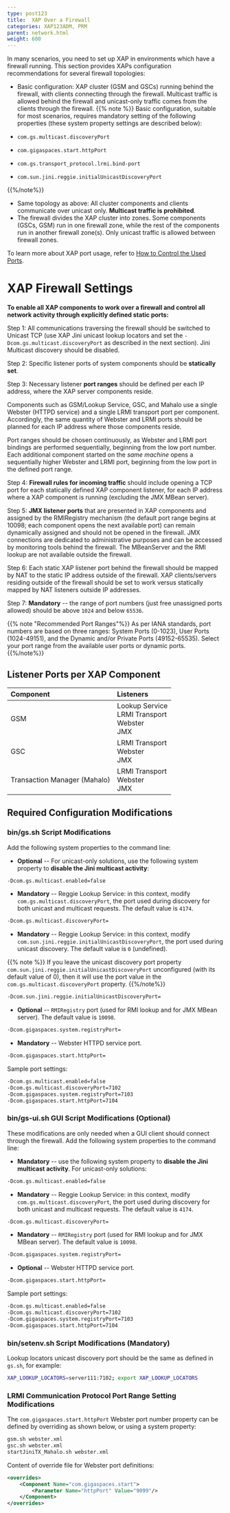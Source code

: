 ```yaml
---
type: post123
title:  XAP Over a Firewall
categories: XAP123ADM, PRM
parent: network.html
weight: 600
---
```

 

In many scenarios, you need to set up XAP in environments which have a firewall running. This section&nbsp;provides&nbsp;XAPs configuration recommendations for several firewall topologies:

- Basic configuration: XAP cluster (GSM and GSCs) running behind the firewall, with clients connecting through the firewall. Multicast traffic is allowed behind the firewall and unicast-only traffic comes from the clients through the firewall.
 {{% note %}}
 Basic configuration, suitable for most scenarios, requires mandatory setting of the following properties (these system property settings are described below):
 
 - `com.gs.multicast.discoveryPort`
 - `com.gigaspaces.start.httpPort`
 - `com.gs.transport_protocol.lrmi.bind-port`
 - `com.sun.jini.reggie.initialUnicastDiscoveryPort`
 
 {{%/note%}}

- Same topology as above: All cluster components and clients communicate over unicast only. **Multicast traffic is prohibited**.
- The firewall divides the XAP cluster into zones. Some components (GSCs, GSM) run in one firewall zone, while the rest of the components run in another firewall zone(s). Only unicast traffic is allowed between firewall zones.

To learn more about XAP port usage, refer to [How to Control the Used Ports](./network-ports.html). 

# XAP Firewall Settings

**To enable all XAP components to work over a firewall and control all network activity through explicitly defined static ports:**

Step 1: All communications traversing the firewall should be switched to Unicast TCP (use XAP Jini unicast lookup locators and set the `-Dcom.gs.multicast.discoveryPort` as described in the next section). Jini Multicast discovery should be disabled.<br>

Step 2: Specific listener ports of system components should be **statically set**.   <br>

Step 3: Necessary listener **port ranges** should be defined per each IP address, where the XAP server components reside.

 
Components such as GSM/Lookup Service, GSC, and Mahalo use a single Webster (HTTPD service) and a single LRMI transport port per component. Accordingly, the same quantity of Webster and LRMI ports should be planned for each IP address where those components reside.

Port ranges should be chosen continuously, as Webster and LRMI port bindings are performed sequentially, beginning from the low port number. Each additional component started on the *same machine* opens a sequentially higher Webster and LRMI port, beginning from the low port in the defined port range.
 

Step 4: **Firewall rules for incoming traffic** should include opening a TCP port for each statically defined XAP component listener, for each IP address where a XAP component is running (excluding the JMX MBean server).<br>

Step 5: **JMX listener ports** that are presented in XAP components and assigned by the RMIRegistry mechanism (the default port range begins at 10098; each component opens the next available port) can remain dynamically assigned and should not be opened in the firewall. JMX connections are dedicated to administrative purposes and can be accessed by monitoring tools behind the firewall. The MBeanServer and the RMI lookup are not available outside the firewall. <br>

Step 6: Each static XAP listener port behind the firewall should be mapped by NAT to the static IP address outside of the firewall. XAP clients/servers residing outside of the firewall should be set to work versus statically mapped by NAT listeners outside IP addresses.<br>

Step 7: **Mandatory** -- the range of port numbers (just free unassigned ports allowed) should be above `1024` and below `65536`.

{{% note "Recommended Port Ranges"%}}
As per IANA standards, port numbers are based on three ranges: System Ports (0-1023), User Ports (1024-49151), and the Dynamic and/or Private Ports (49152-65535). Select your port range from the available user ports or dynamic ports. 
{{%/note%}}

## Listener Ports per XAP Component


| Component | Listeners |
|:----------|:----------|
| GSM | Lookup Service<br>LRMI Transport<br>Webster<br>JMX |
| GSC | LRMI Transport <br>Webster <br>JMX |
| Transaction Manager (Mahalo) | LRMI Transport <br>Webster <br>JMX |

## Required Configuration Modifications

### bin/gs.sh Script Modifications

Add the following system properties to the command line:

- **Optional** -- For unicast-only solutions, use the following system property to **disable the Jini multicast activity**:


```bash
-Dcom.gs.multicast.enabled=false
```

- **Mandatory** -- Reggie Lookup Service: in this context, modify `com.gs.multicast.discoveryPort`, the port used during discovery for both unicast and multicast requests. The default value is `4174`.


```bash
-Dcom.gs.multicast.discoveryPort=
```

- **Mandatory** -- Reggie Lookup Service: in this context, modify `com.sun.jini.reggie.initialUnicastDiscoveryPort`, the port used during unicast discovery. The default value is `0` (undefined).

{{% note %}}
If you leave the unicast discovery port property `com.sun.jini.reggie.initialUnicastDiscoveryPort` unconfigured (with its default value of 0), then it will use the port value in the `com.gs.multicast.discoveryPort` property. 
{{%/note%}}

```bash
-Dcom.sun.jini.reggie.initialUnicastDiscoveryPort=
```

- **Optional** -- `RMIRegistry` port (used for RMI lookup and for JMX MBean server). The default value is `10098`.


```bash
-Dcom.gigaspaces.system.registryPort=
```

- **Mandatory** -- Webster HTTPD service port.


```bash
-Dcom.gigaspaces.start.httpPort=
```

Sample port settings:


```bash
-Dcom.gs.multicast.enabled=false
-Dcom.gs.multicast.discoveryPort=7102
-Dcom.gigaspaces.system.registryPort=7103
-Dcom.gigaspaces.start.httpPort=7104
```

### bin/gs-ui.sh GUI Script Modifications (Optional)

These modifications are only needed when a GUI client should connect through the firewall. Add the following system properties to the command line:

- **Mandatory** -- use the following system property to **disable the Jini multicast activity**. For unicast-only solutions:


```bash
-Dcom.gs.multicast.enabled=false
```

- **Mandatory** -- Reggie Lookup Service: in this context, modify `com.gs.multicast.discoveryPort`, the port used during discovery for both unicast and multicast requests. The default value is `4174`.


```bash
-Dcom.gs.multicast.discoveryPort=
```

- **Mandatory** -- `RMIRegistry` port (used for RMI lookup and for JMX MBean server). The default value is `10098`.


```bash
-Dcom.gigaspaces.system.registryPort=
```

- **Optional** -- Webster HTTPD service port.


```bash
-Dcom.gigaspaces.start.httpPort=
```

Sample port settings:


```bash
-Dcom.gs.multicast.enabled=false
-Dcom.gs.multicast.discoveryPort=7102
-Dcom.gigaspaces.system.registryPort=7103
-Dcom.gigaspaces.start.httpPort=7104
```

### bin/setenv.sh Script Modifications (Mandatory)

Lookup locators unicast discovery port should be the same as defined in `gs.sh`, for example:


```bash
XAP_LOOKUP_LOCATORS=server111:7102; export XAP_LOOKUP_LOCATORS
```

### LRMI Communication Protocol Port Range Setting Modifications


The `com.gigaspaces.start.httpPort` Webster port number property can be defined by overriding as shown below, or using a system property:


```bash
gsm.sh webster.xml
gsc.sh webster.xml
startJiniTX_Mahalo.sh webster.xml
```

Content of override file for Webster port definitions:


```xml
<overrides>
    <Component Name="com.gigaspaces.start">
        <Parameter Name="httpPort" Value="9099"/>
    </Component>
</overrides>
```



